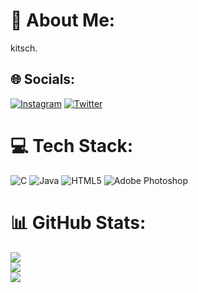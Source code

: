 # 💫 About Me:
kitsch.


## 🌐 Socials:
[![Instagram](https://img.shields.io/badge/Instagram-%23E4405F.svg?logo=Instagram&logoColor=white)](https://instagram.com/whoderik) [![Twitter](https://img.shields.io/badge/Twitter-%231DA1F2.svg?logo=Twitter&logoColor=white)](https://twitter.com/itsyruto) 

# 💻 Tech Stack:
![C](https://img.shields.io/badge/c-%2300599C.svg?style=for-the-badge&logo=c&logoColor=white) ![Java](https://img.shields.io/badge/java-%23ED8B00.svg?style=for-the-badge&logo=openjdk&logoColor=white) ![HTML5](https://img.shields.io/badge/html5-%23E34F26.svg?style=for-the-badge&logo=html5&logoColor=white) ![Adobe Photoshop](https://img.shields.io/badge/adobe%20photoshop-%2331A8FF.svg?style=for-the-badge&logo=adobe%20photoshop&logoColor=white)
# 📊 GitHub Stats:
![](https://github-readme-stats.vercel.app/api?username=derutoo&theme=dark&hide_border=false&include_all_commits=false&count_private=false)<br/>
![](https://github-readme-streak-stats.herokuapp.com/?user=derutoo&theme=dark&hide_border=false)<br/>
![](https://github-readme-stats.vercel.app/api/top-langs/?username=derutoo&theme=dark&hide_border=false&include_all_commits=false&count_private=false&layout=compact)

<!-- Proudly created with GPRM ( https://gprm.itsvg.in ) -->